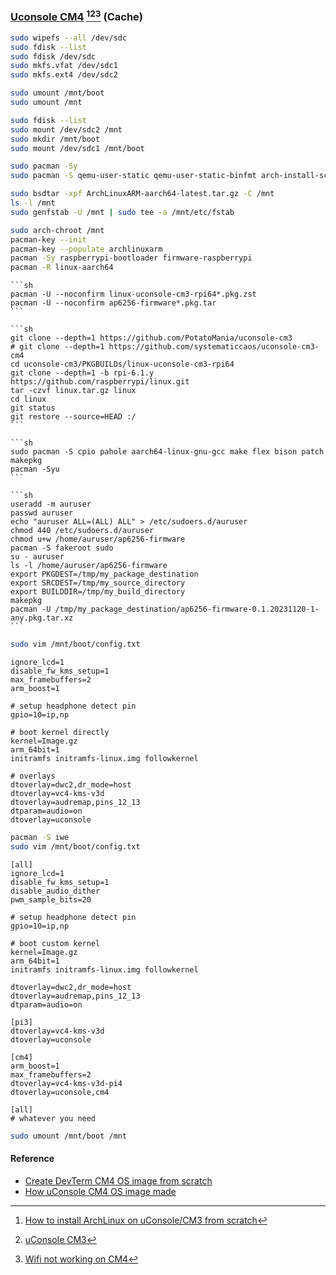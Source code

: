### [Uconsole CM4](https://www.clockworkpi.com/uconsole) [^1][^2][^3] (Cache)

```sh
sudo wipefs --all /dev/sdc
sudo fdisk --list
sudo fdisk /dev/sdc
sudo mkfs.vfat /dev/sdc1
sudo mkfs.ext4 /dev/sdc2
```

```sh
sudo umount /mnt/boot
sudo umount /mnt
```

```sh
sudo fdisk --list
sudo mount /dev/sdc2 /mnt
sudo mkdir /mnt/boot
sudo mount /dev/sdc1 /mnt/boot
```

```sh
sudo pacman -Sy
sudo pacman -S qemu-user-static qemu-user-static-binfmt arch-install-scripts
```

```sh
sudo bsdtar -xpf ArchLinuxARM-aarch64-latest.tar.gz -C /mnt
ls -l /mnt
sudo genfstab -U /mnt | sudo tee -a /mnt/etc/fstab
```

```sh
sudo arch-chroot /mnt
pacman-key --init
pacman-key --populate archlinuxarm
pacman -Sy raspberrypi-bootloader firmware-raspberrypi
pacman -R linux-aarch64
```

````{tab} pacman
```sh
pacman -U --noconfirm linux-uconsole-cm3-rpi64*.pkg.zst
pacman -U --noconfirm ap6256-firmware*.pkg.tar
```
````

````{tab} From source
```sh
git clone --depth=1 https://github.com/PotatoMania/uconsole-cm3
# git clone --depth=1 https://github.com/systematiccaos/uconsole-cm3-cm4
cd uconsole-cm3/PKGBUILDs/linux-uconsole-cm3-rpi64
git clone --depth=1 -b rpi-6.1.y https://github.com/raspberrypi/linux.git
tar -czvf linux.tar.gz linux
cd linux
git status
git restore --source=HEAD :/
```

```sh
sudo pacman -S cpio pahole aarch64-linux-gnu-gcc make flex bison patch
makepkg
pacman -Syu
```

```sh
useradd -m auruser
passwd auruser
echo "auruser ALL=(ALL) ALL" > /etc/sudoers.d/auruser
chmod 440 /etc/sudoers.d/auruser
chmod u+w /home/auruser/ap6256-firmware
pacman -S fakeroot sudo
su - auruser
ls -l /home/auruser/ap6256-firmware
export PKGDEST=/tmp/my_package_destination
export SRCDEST=/tmp/my_source_directory
export BUILDDIR=/tmp/my_build_directory
makepkg
pacman -U /tmp/my_package_destination/ap6256-firmware-0.1.20231120-1-any.pkg.tar.xz
```
````

```sh
sudo vim /mnt/boot/config.txt
```

```
ignore_lcd=1
disable_fw_kms_setup=1
max_framebuffers=2
arm_boost=1

# setup headphone detect pin
gpio=10=ip,np

# boot kernel directly
kernel=Image.gz
arm_64bit=1
initramfs initramfs-linux.img followkernel

# overlays
dtoverlay=dwc2,dr_mode=host
dtoverlay=vc4-kms-v3d
dtoverlay=audremap,pins_12_13
dtparam=audio=on
dtoverlay=uconsole
```

```sh
pacman -S iwe
sudo vim /mnt/boot/config.txt
```

```
[all]
ignore_lcd=1
disable_fw_kms_setup=1
disable_audio_dither
pwm_sample_bits=20

# setup headphone detect pin
gpio=10=ip,np

# boot custom kernel
kernel=Image.gz
arm_64bit=1
initramfs initramfs-linux.img followkernel

dtoverlay=dwc2,dr_mode=host
dtoverlay=audremap,pins_12_13
dtparam=audio=on

[pi3]
dtoverlay=vc4-kms-v3d
dtoverlay=uconsole

[cm4]
arm_boost=1
max_framebuffers=2
dtoverlay=vc4-kms-v3d-pi4
dtoverlay=uconsole,cm4

[all]
# whatever you need
```

```sh
sudo umount /mnt/boot /mnt
```

#### Reference

- [Create DevTerm CM4 OS image from scratch](https://github.com/clockworkpi/DevTerm/wiki/Create-DevTerm-CM4-OS-image-from-scratch)
- [How uConsole CM4 OS image made](https://github.com/clockworkpi/uConsole/wiki/How-uConsole-CM4-OS-image-made)

[^1]: [How to install ArchLinux on uConsole/CM3 from scratch](https://github.com/PotatoMania/uconsole-cm3)
[^2]: [uConsole CM3](https://github.com/PotatoMania/uconsole-cm3/blob/dev/doc/how-to-install-archlinux-from-scratch.md)
[^3]: [Wifi not working on CM4](https://github.com/PotatoMania/uconsole-cm3-arch-image-builder/issues/1)